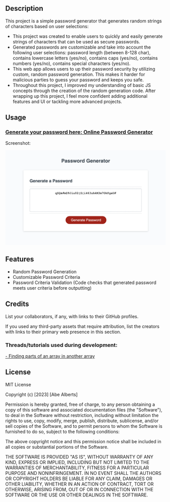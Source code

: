 # <Random-Password-Generator>

## Description

This project is a simple password generator that generates random strings of characters based on user selections:

- This project was created to enable users to quickly and easily generate strings of characters that can be used as secure passwords.
- Generated passwords are customizable and take into account the following user selections: password length (between 8-128 char), contains lowercase letters (yes/no), contains caps (yes/no), contains numbers (yes/no), contains special characters (yes/no).
- This web app allows users to up their password security by utilizing custom, random password generation. This makes it harder for malicious parties to guess your password and keeps you safe.
- Throughout this project, I improved my understanding of basic JS concepts through the creation of the random generation code. After wrapping up this project, I feel more confident adding additional features and UI or tackling more advanced projects.

## Usage

### [Generate your password here: Online Password Generator]()

Screenshot:

![Random Password Generator Screenshot](assets/images/random-password-generator-screenshot.png)  

## Features

- Random Password Generation
- Customizable Password Criteria
- Password Criteria Validation (Code checks that generated password meets user criteria before outputting)

## Credits

List your collaborators, if any, with links to their GitHub profiles.

If you used any third-party assets that require attribution, list the creators with links to their primary web presence in this section.

### Threads/tutorials used during development:

[- Finding parts of an array in another array](https://stackoverflow.com/questions/16312528/check-if-an-array-contains-any-element-of-another-array-in-javascript)

## License

MIT License

Copyright (c) [2023] [Abe Alberts]

Permission is hereby granted, free of charge, to any person obtaining a copy
of this software and associated documentation files (the "Software"), to deal
in the Software without restriction, including without limitation the rights
to use, copy, modify, merge, publish, distribute, sublicense, and/or sell
copies of the Software, and to permit persons to whom the Software is
furnished to do so, subject to the following conditions:

The above copyright notice and this permission notice shall be included in all
copies or substantial portions of the Software.

THE SOFTWARE IS PROVIDED "AS IS", WITHOUT WARRANTY OF ANY KIND, EXPRESS OR
IMPLIED, INCLUDING BUT NOT LIMITED TO THE WARRANTIES OF MERCHANTABILITY,
FITNESS FOR A PARTICULAR PURPOSE AND NONINFRINGEMENT. IN NO EVENT SHALL THE
AUTHORS OR COPYRIGHT HOLDERS BE LIABLE FOR ANY CLAIM, DAMAGES OR OTHER
LIABILITY, WHETHER IN AN ACTION OF CONTRACT, TORT OR OTHERWISE, ARISING FROM,
OUT OF OR IN CONNECTION WITH THE SOFTWARE OR THE USE OR OTHER DEALINGS IN THE
SOFTWARE.